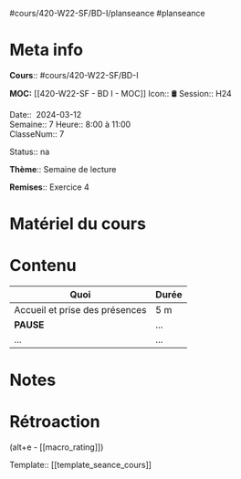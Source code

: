 #cours/420-W22-SF/BD-I/planseance #planseance
# Meta info

**Cours**:: #cours/420-W22-SF/BD-I 

**MOC:** [[420-W22-SF - BD I - MOC]]
Icon:: 🛢
Session:: H24

Date::  2024-03-12  
Semaine:: 7
Heure:: 8:00 à 11:00  
ClasseNum:: 7

Status:: <span class="chip na">na</span> 

**Thème**:: Semaine de lecture

**Remises**:: Exercice 4

# Matériel du cours

# Contenu

| Quoi                           | Durée |
| ------------------------------ | ----- |
| Accueil et prise des présences | 5 m   |
| **PAUSE**                      | ...   |
| ...                            | ...   |
# Notes


# Rétroaction
(alt+e - [[macro_rating]])

Template:: [[template_seance_cours]]
